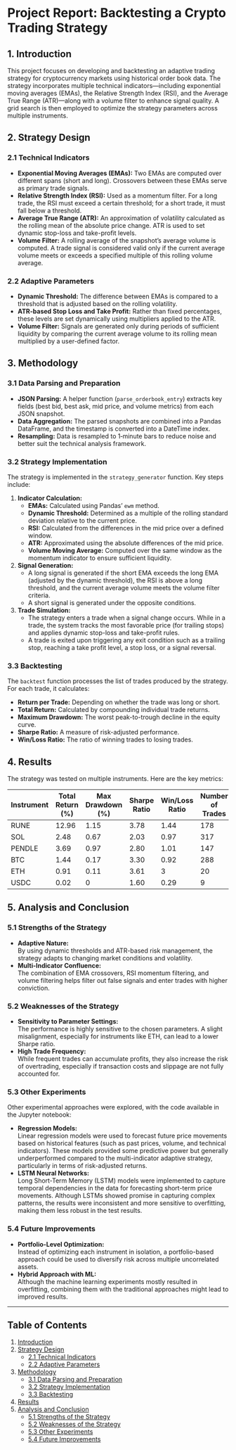 # Project Report: Backtesting a Crypto Trading Strategy

## 1. Introduction

This project focuses on developing and backtesting an adaptive trading strategy for cryptocurrency markets using historical order book data. The strategy incorporates multiple technical indicators—including exponential moving averages (EMAs), the Relative Strength Index (RSI), and the Average True Range (ATR)—along with a volume filter to enhance signal quality. A grid search is then employed to optimize the strategy parameters across multiple instruments.

## 2. Strategy Design

### 2.1 Technical Indicators

- **Exponential Moving Averages (EMAs):** Two EMAs are computed over different spans (short and long). Crossovers between these EMAs serve as primary trade signals.
- **Relative Strength Index (RSI):** Used as a momentum filter. For a long trade, the RSI must exceed a certain threshold; for a short trade, it must fall below a threshold.
- **Average True Range (ATR):** An approximation of volatility calculated as the rolling mean of the absolute price change. ATR is used to set dynamic stop-loss and take-profit levels.
- **Volume Filter:** A rolling average of the snapshot’s average volume is computed. A trade signal is considered valid only if the current average volume meets or exceeds a specified multiple of this rolling volume average.

### 2.2 Adaptive Parameters

- **Dynamic Threshold:** The difference between EMAs is compared to a threshold that is adjusted based on the rolling volatility.
- **ATR-based Stop Loss and Take Profit:** Rather than fixed percentages, these levels are set dynamically using multipliers applied to the ATR.
- **Volume Filter:** Signals are generated only during periods of sufficient liquidity by comparing the current average volume to its rolling mean multiplied by a user-defined factor.

## 3. Methodology

### 3.1 Data Parsing and Preparation

- **JSON Parsing:** A helper function (`parse_orderbook_entry`) extracts key fields (best bid, best ask, mid price, and volume metrics) from each JSON snapshot.
- **Data Aggregation:** The parsed snapshots are combined into a Pandas DataFrame, and the timestamp is converted into a DateTime index.
- **Resampling:** Data is resampled to 1‑minute bars to reduce noise and better suit the technical analysis framework.

### 3.2 Strategy Implementation

The strategy is implemented in the `strategy_generator` function. Key steps include:

1. **Indicator Calculation:**
   - **EMAs:** Calculated using Pandas’ `ewm` method.
   - **Dynamic Threshold:** Determined as a multiple of the rolling standard deviation relative to the current price.
   - **RSI:** Calculated from the differences in the mid price over a defined window.
   - **ATR:** Approximated using the absolute differences of the mid price.
   - **Volume Moving Average:** Computed over the same window as the momentum indicator to ensure sufficient liquidity.
2. **Signal Generation:**
   - A long signal is generated if the short EMA exceeds the long EMA (adjusted by the dynamic threshold), the RSI is above a long threshold, and the current average volume meets the volume filter criteria.
   - A short signal is generated under the opposite conditions.
3. **Trade Simulation:**
   - The strategy enters a trade when a signal change occurs. While in a trade, the system tracks the most favorable price (for trailing stops) and applies dynamic stop-loss and take-profit rules.
   - A trade is exited upon triggering any exit condition such as a trailing stop, reaching a take profit level, a stop loss, or a signal reversal.

### 3.3 Backtesting

The `backtest` function processes the list of trades produced by the strategy. For each trade, it calculates:
- **Return per Trade:** Depending on whether the trade was long or short.
- **Total Return:** Calculated by compounding individual trade returns.
- **Maximum Drawdown:** The worst peak-to-trough decline in the equity curve.
- **Sharpe Ratio:** A measure of risk-adjusted performance.
- **Win/Loss Ratio:** The ratio of winning trades to losing trades.

## 4. Results

The strategy was tested on multiple instruments. Here are the key metrics:

| Instrument | Total Return (%) | Max Drawdown (%) | Sharpe Ratio | Win/Loss Ratio | Number of Trades |
|------------|------------------|------------------|--------------|----------------|------------------|
| RUNE       | 12.96            | 1.15             | 3.78         | 1.44           | 178              |
| SOL        | 2.48             | 0.67             | 2.03         | 0.97           | 317              |
| PENDLE     | 3.69             | 0.97             | 2.80         | 1.01           | 147              |
| BTC        | 1.44             | 0.17             | 3.30         | 0.92           | 288              |
| ETH        | 0.91             | 0.11             | 3.61         | 3              | 20               |
| USDC       | 0.02             | 0                | 1.60         | 0.29           | 9                |

## 5. Analysis and Conclusion

### 5.1 Strengths of the Strategy

- **Adaptive Nature:**  
  By using dynamic thresholds and ATR-based risk management, the strategy adapts to changing market conditions and volatility.
- **Multi-Indicator Confluence:**  
  The combination of EMA crossovers, RSI momentum filtering, and volume filtering helps filter out false signals and enter trades with higher conviction.

### 5.2 Weaknesses of the Strategy

- **Sensitivity to Parameter Settings:**  
  The performance is highly sensitive to the chosen parameters. A slight misalignment, especially for instruments like ETH, can lead to a lower Sharpe ratio.
- **High Trade Frequency:**  
  While frequent trades can accumulate profits, they also increase the risk of overtrading, especially if transaction costs and slippage are not fully accounted for.

### 5.3 Other Experiments

Other experimental approaches were explored, with the code available in the Jupyter notebook:

- **Regression Models:**  
  Linear regression models were used to forecast future price movements based on historical features (such as past prices, volume, and technical indicators). These models provided some predictive power but generally underperformed compared to the multi-indicator adaptive strategy, particularly in terms of risk-adjusted returns.
- **LSTM Neural Networks:**  
  Long Short-Term Memory (LSTM) models were implemented to capture temporal dependencies in the data for forecasting short-term price movements. Although LSTMs showed promise in capturing complex patterns, the results were inconsistent and more sensitive to overfitting, making them less robust in the test results.

### 5.4 Future Improvements

- **Portfolio-Level Optimization:**  
  Instead of optimizing each instrument in isolation, a portfolio-based approach could be used to diversify risk across multiple uncorrelated assets.
- **Hybrid Approach with ML:**  
  Although the machine learning experiments mostly resulted in overfitting, combining them with the traditional approaches might lead to improved results.

---

## Table of Contents

1. [Introduction](#1-introduction)
2. [Strategy Design](#2-strategy-design)
   - [2.1 Technical Indicators](#21-technical-indicators)
   - [2.2 Adaptive Parameters](#22-adaptive-parameters)
3. [Methodology](#3-methodology)
   - [3.1 Data Parsing and Preparation](#31-data-parsing-and-preparation)
   - [3.2 Strategy Implementation](#32-strategy-implementation)
   - [3.3 Backtesting](#33-backtesting)
4. [Results](#4-results)
5. [Analysis and Conclusion](#5-analysis-and-conclusion)
   - [5.1 Strengths of the Strategy](#51-strengths-of-the-strategy)
   - [5.2 Weaknesses of the Strategy](#52-weaknesses-of-the-strategy)
   - [5.3 Other Experiments](#53-other-experiments)
   - [5.4 Future Improvements](#54-future-improvements)
